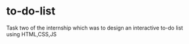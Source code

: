 # to-do-list
Task two of the internship which was to design an interactive to-do list using HTML,CSS,JS
